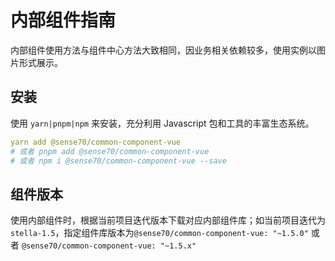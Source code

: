 # 内部组件指南
内部组件使用方法与组件中心方法大致相同，因业务相关依赖较多，使用实例以图片形式展示。
## 安装
使用 `yarn|pnpm|npm` 来安装，充分利用 Javascript 包和工具的丰富生态系统。

``` yaml
yarn add @sense70/common-component-vue
# 或者 pnpm add @sense70/common-component-vue
# 或者 npm i @sense70/common-component-vue --save
```
## 组件版本
使用内部组件时，根据当前项目迭代版本下载对应内部组件库；如当前项目迭代为`stella-1.5`，指定组件库版本为`@sense70/common-component-vue: "~1.5.0"` 或者 `@sense70/common-component-vue: "~1.5.x"`
